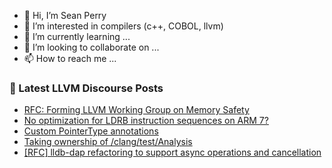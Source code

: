 - 👋 Hi, I’m Sean Perry
- 👀 I’m interested in compilers (c++, COBOL, llvm)
- 🌱 I’m currently learning ...
- 💞️ I’m looking to collaborate on ...
- 📫 How to reach me ...

<!---
s66perry/s66perry is a ✨ special ✨ repository because its `README.md` (this file) appears on your GitHub profile.
You can click the Preview link to take a look at your changes.
--->
### 📕 Latest LLVM Discourse Posts

<!-- DISCOURSE-LLVM:START -->
- [RFC: Forming LLVM Working Group on Memory Safety](https://discourse.llvm.org/t/rfc-forming-llvm-working-group-on-memory-safety/84434#post_15)
- [No optimization for LDRB instruction sequences on ARM 7?](https://discourse.llvm.org/t/no-optimization-for-ldrb-instruction-sequences-on-arm-7/84716#post_6)
- [Custom PointerType annotations](https://discourse.llvm.org/t/custom-pointertype-annotations/84751#post_1)
- [Taking ownership of /clang/test/Analysis](https://discourse.llvm.org/t/taking-ownership-of-clang-test-analysis/84689#post_7)
- [[RFC] lldb-dap refactoring to support async operations and cancellation](https://discourse.llvm.org/t/rfc-lldb-dap-refactoring-to-support-async-operations-and-cancellation/84739#post_5)
<!-- DISCOURSE-LLVM:END -->
